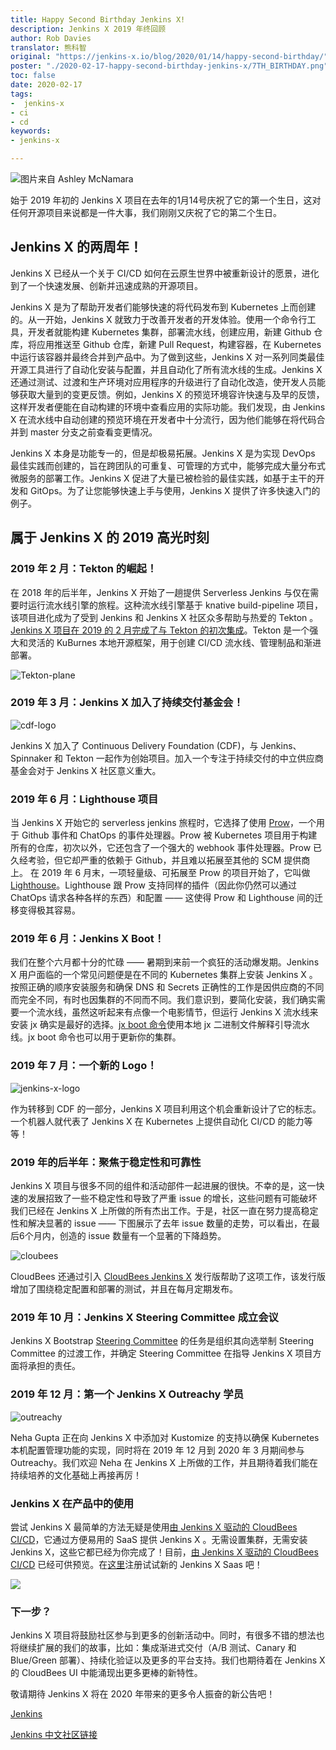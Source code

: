 ```yaml
---
title: Happy Second Birthday Jenkins X!
description: Jenkins X 2019 年终回顾
author: Rob Davies
translator: 熊科智
original: "https://jenkins-x.io/blog/2020/01/14/happy-second-birthday/"
poster: "./2020-02-17-happy-second-birthday-jenkins-x/7TH_BIRTHDAY.png"
toc: false
date: 2020-02-17
tags:
-  jenkins-x
- ci
- cd
keywords:
- jenkins-x

---
```


![图片来自 Ashley McNamara](.\2020-02-17-happy-second-birthday-jenkins-x\7TH_BIRTHDAY.png)

始于 2019 年初的 Jenkins X 项目在去年的1月14号庆祝了它的第一个生日，这对任何开源项目来说都是一件大事，我们刚刚又庆祝了它的第二个生日。

## Jenkins X 的两周年！
Jenkins X 已经从一个关于 CI/CD 如何在云原生世界中被重新设计的愿景，进化到了一个快速发展、创新并迅速成熟的开源项目。

Jenkins X 是为了帮助开发者们能够快速的将代码发布到 Kubernetes 上而创建的。从一开始，Jenkins X 就致力于改善开发者的开发体验。使用一个命令行工具，开发者就能构建 Kubernetes 集群，部署流水线，创建应用，新建 Github 仓库，将应用推送至 Github 仓库，新建 Pull Request，构建容器，在 Kubernetes 中运行该容器并最终合并到产品中。为了做到这些，Jenkins X 对一系列同类最佳开源工具进行了自动化安装与配置，并且自动化了所有流水线的生成。Jenkins X 还通过测试、过渡和生产环境对应用程序的升级进行了自动化改造，使开发人员能够获取大量到的变更反馈。例如，Jenkins X 的预览环境容许快速与及早的反馈，这样开发者便能在自动构建的环境中查看应用的实际功能。我们发现，由 Jenkins X 在流水线中自动创建的预览环境在开发者中十分流行，因为他们能够在将代码合并到 master 分支之前查看变更情况。

Jenkins X 本身是功能专一的，但是却极易拓展。Jenkins X 是为实现 DevOps 最佳实践而创建的，旨在跨团队的可重复、可管理的方式中，能够完成大量分布式微服务的部署工作。Jenkins X 促进了大量已被检验的最佳实践，如基于主干的开发和 GitOps。为了让您能够快速上手与使用，Jenkins X 提供了许多快速入门的例子。

## 属于 Jenkins X 的 2019 高光时刻

### 2019 年 2 月：Tekton 的崛起！
在 2018 年的后半年，Jenkins X 开始了一趟提供 Serverless Jenkins 与仅在需要时运行流水线引擎的旅程。这种流水线引擎基于 knative build-pipeline 项目，该项目进化成为了受到 Jenkins 和 Jenkins X 社区众多帮助与热爱的 Tekton 。[Jenkins X 项目在 2019 的 2 月完成了与 Tekton 的初次集成](https://jenkins-x.io/blog/2019/02/19/jenkins-x-next-gen-pipeline-engine/)。Tekton 是一个强大和灵活的 KuBurnes 本地开源框架，用于创建 CI/CD 流水线、管理制品和渐进部署。

![Tekton-plane](.\2020-02-17-happy-second-birthday-jenkins-x\plane.png)

### 2019 年 3 月：Jenkins X 加入了持续交付基金会！

![cdf-logo](.\2020-02-17-happy-second-birthday-jenkins-x\cdf-logo.png)

Jenkins X 加入了 Continuous Delivery Foundation (CDF)，与 Jenkins、Spinnaker 和 Tekton 一起作为创始项目。加入一个专注于持续交付的中立供应商基金会对于 Jenkins X 社区意义重大。

### 2019 年 6 月：Lighthouse 项目
当 Jenkins X 开始它的 serverless jenkins 旅程时，它选择了使用 [Prow](https://github.com/kubernetes/test-infra/tree/master/prow)，一个用于 Github 事件和 ChatOps 的事件处理器。Prow 被 Kubernetes 项目用于构建所有的仓库，初次以外，它还包含了一个强大的 webhook 事件处理器。Prow 已久经考验，但它却严重的依赖于 Github，并且难以拓展至其他的 SCM 提供商上。 在 2019 年 6 月末，一项轻量级、可拓展至 Prow 的项目开始了，它叫做 [Lighthouse](https://jenkins-x.io/docs/reference/components/lighthouse/)。Lighthouse 跟 Prow 支持同样的插件（因此你仍然可以通过 ChatOps 请求各种各样的东西）和配置 —— 这使得 Prow 和 Lighthouse 间的迁移变得极其容易。

### 2019 年 6 月：Jenkins X Boot！
我们在整个六月都十分的忙碌 —— 暑期到来前一个疯狂的活动爆发期。Jenkins X 用户面临的一个常见问题便是在不同的 Kubernetes 集群上安装 Jenkins X 。按照正确的顺序安装服务和确保 DNS 和 Secrets 正确性的工作是因供应商的不同而完全不同，有时也因集群的不同而不同。我们意识到，要简化安装，我们确实需要一个流水线，虽然这听起来有点像一个电影情节，但运行 Jenkins X 流水线来安装 jx 确实是最好的选择。[jx boot 命令](https://jenkins-x.io/docs/getting-started/setup/boot/)使用本地 jx 二进制文件解释引导流水线。jx boot 命令也可以用于更新你的集群。

### 2019 年 7 月：一个新的 Logo！
![jenkins-x-logo](.\2020-02-17-happy-second-birthday-jenkins-x\new-logo.png)

作为转移到 CDF 的一部分，Jenkins X 项目利用这个机会重新设计了它的标志。一个机器人就代表了 Jenkins X 在 Kubernetes 上提供自动化 CI/CD 的能力等等！

### 2019 年的后半年：聚焦于稳定性和可靠性
Jenkins X 项目与很多不同的组件和活动部件一起进展的很快。不幸的是，这一快速的发展招致了一些不稳定性和导致了严重 issue 的增长，这些问题有可能破坏我们已经在 Jenkins X 上所做的所有杰出工作。于是，社区一直在努力提高稳定性和解决显著的 issue —— 下图展示了去年 issue 数量的走势，可以看出，在最后6个月内，创造的 issue 数量有一个显著的下降趋势。

![cloubees](.\2020-02-17-happy-second-birthday-jenkins-x\graph.png)

CloudBees 还通过引入 [CloudBees Jenkins X](https://www.cloudbees.com/products/cloudbees-jenkins-x-distribution/overview) 发行版帮助了这项工作，该发行版增加了围绕稳定配置和部署的测试，并且在每月定期发布。

### 2019 年 10 月：Jenkins X Steering Committee 成立会议
Jenkins X Bootstrap [Steering Committee](https://github.com/jenkins-x/steering) 的任务是组织其向选举制 Steering Committee 的过渡工作，并确定 Steering Committee 在指导 Jenkins X 项目方面将承担的责任。

### 2019 年 12 月：第一个 Jenkins X Outreachy 学员

![outreachy](.\2020-02-17-happy-second-birthday-jenkins-x\outreachy.png)

Neha Gupta 正在向 Jenkins X 中添加对 Kustomize 的支持以确保 Kubernetes 本机配置管理功能的实现，同时将在 2019 年 12 月到 2020 年 3 月期间参与 Outreachy。我们欢迎 Neha 在 Jenkins X 上所做的工作，并且期待着我们能在持续培养的文化基础上再接再厉！

### Jenkins X 在产品中的使用
尝试 Jenkins X 最简单的方法无疑是使用[由 Jenkins X 驱动的 CloudBees CI/CD](https://www.cloudbees.com/products/cloudbees-ci-cd/overview)，它通过方便易用的 SaaS 提供 Jenkins X 。无需设置集群，无需安装 Jenkins X，这些它都已经为你完成了！目前，[由 Jenkins X 驱动的 CloudBees CI/CD](https://www.cloudbees.com/products/cloudbees-ci-cd/overview) 已经可供预览。在[这里](https://www.cloudbees.com/products/cloudbees-ci-cd/overview)注册试试新的 Jenkins X Saas 吧！

![](.\2020-02-17-happy-second-birthday-jenkins-x\boxes.png)

### 下一步？
Jenkins X 项目将鼓励社区参与到更多的创新活动中。同时，有很多不错的想法也将继续扩展的我们的故事，比如：集成渐进式交付（A/B 测试、Canary 和 Blue/Green 部署）、持续化验证以及更多的平台支持。我们也期待着在 Jenkins X 的 CloudBees UI 中能涌现出更多更棒的新特性。

敬请期待 Jenkins X 将在 2020 年带来的更多令人振奋的新公告吧！

[Jenkins][jenkins-link-id]

[Jenkins 中文社区链接](https://jenkins-zh.cn/)

[jenkins-link-id]: https://jenkins.io/zh "Jenkins 中文网站"
